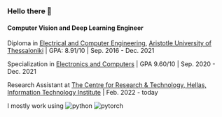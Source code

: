 ### Hello there 👋

#### Computer Vision and Deep Learning Engineer

Diploma in [Electrical and Computer Engineering]([https://www.auth.gr/](http://www.ee.auth.gr/)), [Aristotle University of Thessaloniki](https://www.auth.gr/) | GPA: 8.91/10 | Sep. 2016 - Dec. 2021

Specialization in [Electronics and Computers](https://www.auth.gr/division/ee-decom/) | GPA 9.60/10 | Sep. 2020 - Dec. 2021

Research Assistant at [The Centre for Research & Technology, Hellas, Information Technology Institute](https://www.iti.gr/iti/index.html) | Feb. 2022 - today

I mostly work using 
![python](https://img.shields.io/badge/Python-FFD43B?style=for-the-badge&logo=python&logoColor=blue) 
![pytorch](https://img.shields.io/badge/PyTorch-EE4C2C?style=for-the-badge&logo=PyTorch&logoColor=white)
